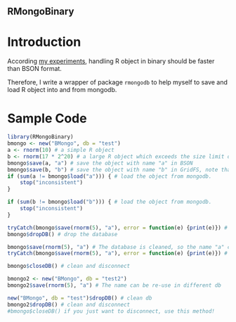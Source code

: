 RMongoBinary
-------------------

# Introduction

According [my experiments](http://wush978.github.com/blog/2012/08/30/benchmark-of-saving-and-loading-r-objects/), handling R object in binary
should be faster than BSON format.

Therefore, I write a wrapper of package `rmongodb` to help myself to save and load R object into and from mongodb.

# Sample Code

``` r
library(RMongoBinary)
bmongo <- new("BMongo", db = "test")
a <- rnorm(10) # a simple R object
b <- rnorm(17 * 2^20) # a large R object which exceeds the size limit of BSON
bmongo$save(a, "a") # save the object with name "a" in BSON
bmongo$save(b, "b") # save the object with name "b" in GridFS, note that the filename is the md5 hash of the binary
if (sum(a != bmongo$load("a"))) { # load the object from mongodb.
	stop("inconsistent")
}

if (sum(b != bmongo$load("b"))) { # load the object from mongodb.
	stop("inconsistent")
}

tryCatch(bmongo$save(rnorm(5), "a"), error = function(e) {print(e)}) # The name should not be the same
bmongo$dropDB() # drop the database

bmongo$save(rnorm(5), "a") # The database is cleaned, so the name "a" can be used
tryCatch(bmongo$save(rnorm(5), "a"), error = function(e) {print(e)}) # The name should not be the same

bmongo$closeDB() # clean and disconnect

bmongo2 <- new("BMongo", db = "test2")
bmongo2$save(rnorm(5), "a") # The name can be re-use in different db

new("BMongo", db = "test")$dropDB() # clean db
bmongo2$dropDB() # clean and disconnect
#bmongo$closeDB() if you just want to disconnect, use this method!

```
